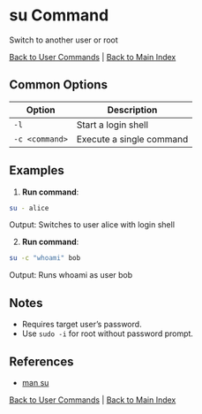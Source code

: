 # su Command

Switch to another user or root

[Back to User Commands](./index.md) | [Back to Main Index](../../README.md)

## Common Options

| Option | Description |
|--------|-------------|
| `-l` | Start a login shell |
| `-c <command>` | Execute a single command |

## Examples
1. **Run command**:
```bash
su - alice
```
Output: Switches to user alice with login shell

2. **Run command**:
```bash
su -c "whoami" bob
```
Output: Runs whoami as user bob


## Notes
- Requires target user’s password.
- Use `sudo -i` for root without password prompt.

## References
- [man su](https://man7.org/linux/man-pages/man1/su.1.html)

[Back to User Commands](../index.md) | [Back to Main Index](../../README.md)